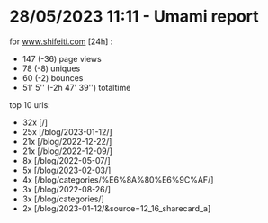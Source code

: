 # 28/05/2023 11:11 - Umami report
for www.shifeiti.com [24h] :

 - 147 (-36) page views
 - 78 (-8) uniques
 - 60 (-2) bounces
 - 51' 5'' (-2h 47' 39'') totaltime


top 10 urls:
 - 32x [/]
 - 25x [/blog/2023-01-12/]
 - 21x [/blog/2022-12-22/]
 - 21x [/blog/2022-12-09/]
 - 8x [/blog/2022-05-07/]
 - 5x [/blog/2023-02-03/]
 - 4x [/blog/categories/%E6%8A%80%E6%9C%AF/]
 - 3x [/blog/2022-08-26/]
 - 3x [/blog/categories/]
 - 2x [/blog/2023-01-12/&source=12_16_sharecard_a]


